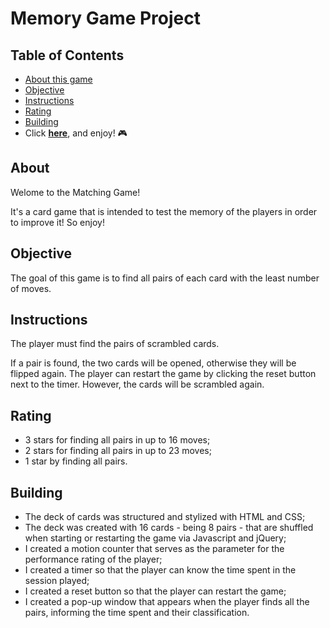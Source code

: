 # Memory Game Project

## Table of Contents

* [About this game](#about)
* [Objective](#objective)
* [Instructions](#instructions)
* [Rating](#rating)
* [Building](#building)
* Click [**here**](https://flipefrontdev.github.io/fend-project-memory-game/), and enjoy! &#127918;

## About

Welome to the Matching Game!

It's a card game that is intended to test the memory of the players in order to improve it! So enjoy!

## Objective

The goal of this game is to find all pairs of each card with the least number of moves.

## Instructions

The player must find the pairs of scrambled cards.

If a pair is found, the two cards will be opened, otherwise they will be flipped again.
The player can restart the game by clicking the reset button next to the timer. However, the cards will be scrambled again.

## Rating

* 3 stars for finding all pairs in up to 16 moves;
* 2 stars for finding all pairs in up to 23 moves;
* 1 star by finding all pairs.

## Building

* The deck of cards was structured and stylized with HTML and CSS;
* The deck was created with 16 cards - being 8 pairs - that are shuffled when starting or restarting the game via Javascript and jQuery;
* I created a motion counter that serves as the parameter for the performance rating of the player;
* I created a timer so that the player can know the time spent in the session played;
* I created a reset button so that the player can restart the game;
* I created a pop-up window that appears when the player finds all the pairs, informing the time spent and their classification.